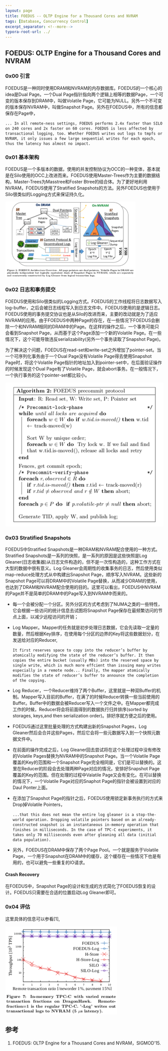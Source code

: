 ```yaml
---
layout: page
title: FOEDUS -- OLTP Engine for a Thousand Cores and NVRAM
tags: [Database, Concurrency Control]
excerpt_separator: <!--more-->
typora-root-url: ../
---
```


## FOEDUS: OLTP Engine for a Thousand Cores and NVRAM

### 0x00 引言

  FOEDUS是一种同时使用DRAM和NVRAM的内存数据库。FOEDUS的一个核心的idea是Dual Page。一个Dual Page指针指向两个逻辑上相等的数据Page，一个可变的版本保存到DRAM中，叫做Volatile Page，它可能为NULL。另外一个不可变的版本保存NVRAM中，叫做Snapshot Page。另外在FOEDUS中，所有的信息都保存在Page中，

```
... In all remote-ness settings, FOEDUS performs 2.4x faster than SILO on 240 cores and 2x faster on 60 cores. FOEDUS is less affected by transactional logging, too. Whether FOEDUS writes out logs to tmpfs or NVRAM, it only issues a few large sequential writes for each epoch, thus the latency has almost no impact.
```

### 0x01 基本架构

 FOEDUS是一个多版本的数据，使用的并发控制协议为OCC的一种变体，基本就是在Silo使用的OCC上改进而来。FOEDUS使用Master-Trees作为主要的数据结构，Master-Trees为Masstree和Foster Btree的结合体。为了更好地利用NVRAM，FOEDUS使用了Stratified Snapshots的方法。另外FOEDUS也使用于Silo很类似的Logging方式来保证持久化。

<img src="/assets/img/foedus-arch.png" alt="foedus-arch" style="zoom:67%;" />

### 0x02 日志和事务提交

  FOEDUS使用和Silo很类似的Logging方式。FOEDUS的工作线程将日志数据写入log-buffer，之后会被日志线程写入到日志文件中。FOEDUS使用的是逻辑日志。FOEDUS使用的事务提交协议也是从Silo的改进而来，主要的改动就是为了适应NVRAM的应用。由于FOEDUS中两种Page的存在，在一些情况下FOEDUS会删除一个和NVRAM相同的DRAM中的Page。在这样的操作之后，一个事务可能只会看到Snapshot Page，从而基于这个Page添加一个新的Volatile Page。在一些情况下，这个可能导致违反serializability(另外一个事务读取了Snapshot Page)。

  为了解决这个问题，FOEDUS在read-set和write-set之外增加了pointer-set。当一个可序列化事务由于一个Dual Page没有Volatile Page得去使用Snapshot Page时，将这个Volatile Page指针的地址加入到pointer-set中，在后面验证操作的时候发现这个Dual Page有了Volatile Page，就会abort事务。在一般情况下，一个执行事务的这个pointer-set都比较小。

![foedus-commit-protocol](/assets/img/foedus-commit-protocol.png)

### 0x03 Stratified Snapshots

   FOEDUS中Stratified Snapshots是一种DRAM和NVRAM配合使用的一种方式。Stratified Snapshots是一系列的快照，是一系列的原因是这些快照是Log Gleaner(日志收集器)从日志文件构造的，但不是一次性构造的，这种工作方式在大型的数据中很有意义。Log Gleaner会周期性的收集事务的日志，然后使用类似map-reduce处理方式从中构建出Snapshot Page，顺序写入NVRAM。这些新的Snapshot Page可以将DRAM中的Volatile Page替换，从而减少DRAM的使用，也达到了DRAM和NVRAM配合使用的目的。这里可以看出，FOEDUS中NVRAM的Page并不是简单的DRAM中的Page写入到NVRAM中而来的。

* 每一个会被分配一个分区。另外分区的方式考虑到了NUMA之类的一些特性，它会根据一些访问的统计信息去试图将Snapshot Page保存在最频繁访问的节点上面，以减少远程访问的开销；

* Log Mapper。Mapper的任务就是初步处理日志数据，它会先读取一定量的数量，然后根据Key排序，在使用每个分区的边界的Key将这些数据划分，在发送给对应的Reducer,

  ```
  It first reserves space to copy into the reducer’s buffer by atomically modifying the state of the reducer’s buffer. It then copies the entire bucket (usually MBs) into the reserved space by single write, which is much more effcient than issuing many writes especially in a remote node... Finally, the mapper atomically modifies the state of reducer’s buffer to announce the completion of the copying.
  ```

* Log Reducer，一个Reducer维持了两个Buffer，这里就是一种双Buffer的机制。Mapper写入目前的Buffer，在满了的时候Reducer转换一些当前使用的Buffer。Buffer中的数据会被Reducer写入一个文件之中。在Mapper都完成工作的时候，Reducer将会将前面得到的数据执行归并排序(sorted by storages, keys,and then serialization order)。排好序就方便之后的使用。

* FOEDUS通过这里批量处理的方式构建出新的Snapshot Pages，Log Gleaner然后会合并这些Pages，然后它会将一些元数据写入到一个快照元数据文件中。

* 在前面的操作完成之后，Log Gleaner回去尝试将在这个处理过程中没有修改的Volatile Pages替换为NVRAM中的Snapshot Page。当一个Volatile Page覆盖的Key的范围和一个Snapshot Page完全相同是，它们是可以替换的。这里在Reducer的阶段会去处理两种Page对应的情况，安排好Snapshot Page覆盖的Key的范围。但在处理的过程中Valatile Page又会有变化。在可以替换的情况下，一个Volatile Page对应的Snaphot Page的指针会被设置到对应的Daul Ponter上面。

* 在添加了Snapshot Page的指针之后，FOEDUS使用锁定新事务执行的方式来Drop掉Volatile Pointers，

  ```
  ...that this does not mean the entire log gleaner is a stop-the-world operation. Dropping volatile pointers based on an already-constructed snapshot is an instantaneous in-memory operation that finishes in milliseconds. In the case of TPC-C experiments, it takes only 70 milliseconds even after gleaning all data (initial data population).
  ```

* 另外，FOEDUS在DRAM中保存了两个Page Pool。一个就是服务于Volatile Page，一个用于Snapshot在DRAM中的缓存，这个缓存在一些情况下也是有用的，也可以避免一些重复的IO请求。

#### Crash Recovery

 在FOEDUS中，Snapshot Page的设计和生成的方式简化了FOEDUS恢复的设计。FOEDUS只需要在合适的位置启动Log Gleaner即可。

### 0x04 评估

 这里具体的信息可以参看[1],

![foedus-perf](/assets/img/foedus-perf.png)

## 参考

1. FOEDUS: OLTP Engine for a Thousand Cores and NVRAM，SIGMOD’15.

